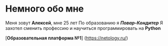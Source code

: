 # Немного обо мне

Меня зовут __Алексей__, мне 25 лет
По образованию я **_Повар-Кондитер_**
Я захотел сменить профессию и научиться программировать на **__Python__**


[**Образовательная платформа №1**] (https://netology.ru/)